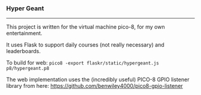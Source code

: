 ### Hyper Geant

------

This project is written for the virtual machine pico-8, for my own entertainment.

It uses Flask to support daily courses (not really necessary) and leaderboards.

To build for web: `pico8 -export flaskr/static/hypergeant.js p8/hypergeant.p8`

The web implementation uses the (incredibly useful) PICO-8 GPIO listener library from here: https://github.com/benwiley4000/pico8-gpio-listener